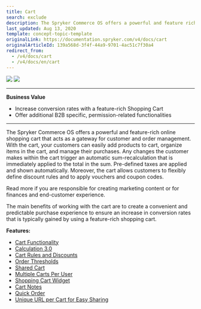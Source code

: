 ```yaml
---
title: Cart
search: exclude
description: The Spryker Commerce OS offers a powerful and feature rich online shopping cart that acts as a gateway for customer and order management.
last_updated: Aug 13, 2020
template: concept-topic-template
originalLink: https://documentation.spryker.com/v4/docs/cart
originalArticleId: 139a568d-3f4f-44a9-9701-4ac51c7f30a4
redirect_from:
  - /v4/docs/cart
  - /v4/docs/en/cart
---
```


<div class='feature-text'>
    <div class='feature-images'>
    <img class="light-mode" src="https://spryker.s3.eu-central-1.amazonaws.com/docs/Document+360/Capabilities+icons/light/cart.svg"/>
    <img class="dark-mode" src="https://spryker.s3.eu-central-1.amazonaws.com/docs/Document+360/Capabilities+icons/dark/cart.svg"/>
    </div>
    <div class="feature-text-wrap">

***
**Business Value**
* Increase conversion rates with a feature-rich Shopping Cart
* Offer additional B2B specific, permission-related functionalities
***

The Spryker Commerce OS offers a powerful and feature-rich online shopping cart that acts as a gateway for customer and order management. With the cart, your customers can easily add products to cart, organize items in the cart, and manage their purchases. Any changes the customer makes within the cart trigger an automatic sum-recalculation that is immediately applied to the total in the sum. Pre-defined taxes are applied and shown automatically. Moreover, the cart allows customers to flexibly define discount rules and to apply vouchers and coupon codes.

Read more if you are responsible for creating marketing content or for finances and end-customer experience.

The main benefits of working with the cart are to create a convenient and predictable purchase experience to ensure an increase in conversion rates that is typically gained by using a feature-rich shopping cart.
</div>
</div>

**Features:**

- [Cart Functionality](/docs/scos/dev/feature-walkthroughs/{{page.version}}/cart-feature-walkthrough/cart-functionality.html)
- [Calculation 3.0](/docs/scos/dev/feature-walkthroughs/{{page.version}}/cart-feature-walkthrough/calculation-3-0.html)
- [Cart Rules and Discounts](/docs/scos/user/features/{{page.version}}/promotions-discounts-feature-overview.html)
- [Order Thresholds](/docs/scos/user/features/{{page.version}}/checkout-feature-overview/order-thresholds-overview.html)
- [Shared Cart](/docs/scos/user/features/{{page.version}}/shared-carts-feature-overview.html)
- [Multiple Carts Per User](/docs/scos/user/features/{{page.version}}/cart-feature-overview/cart-feature-overview.html)
- [Shopping Cart Widget](/docs/scos/user/features/{{page.version}}/cart-feature-overview/cart-widget-overview.html)
- [Cart Notes](/docs/scos/user/features/{{page.version}}/cart-feature-overview/cart-notes-overview.html)
- [Quick Order](/docs/scos/user/features/{{page.version}}/quick-add-to-cart-feature-overview.html)
- [Unique URL per Cart for Easy Sharing](/docs/scos/user/features/{{page.version}}/persistent-cart-sharing-feature-overview.html)